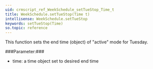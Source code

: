 ```yaml
---
uid: crmscript_ref_WeekSchedule_setTueStop_Time_t
title: WeekSchedule.setTueStop(Time t)
intellisense: WeekSchedule.setTueStop
keywords: setTueStop(Time)
so.topic: reference
---
```



This function sets the end time (object) of "active" mode for Tuesday.




###Parameter:###


 - time: a time object set to desired end time



